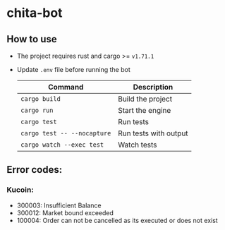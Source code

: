 # chita-bot


## How to use
- The project requires rust and cargo >= `v1.71.1`
- Update `.env` file before running the bot

    | Command                    | Description           |
    | -------------------------- | --------------------- |
    | `cargo build`              | Build the project     |
    | `cargo run`                | Start the engine      |
    | `cargo test`               | Run tests             |
    | `cargo test -- --nocapture`| Run tests with output |
    | `cargo watch --exec test`  | Watch tests           |

## Error codes:
### Kucoin:
- 300003: Insufficient Balance
- 300012: Market bound exceeded
- 100004: Order can not be cancelled as its executed or does not exist